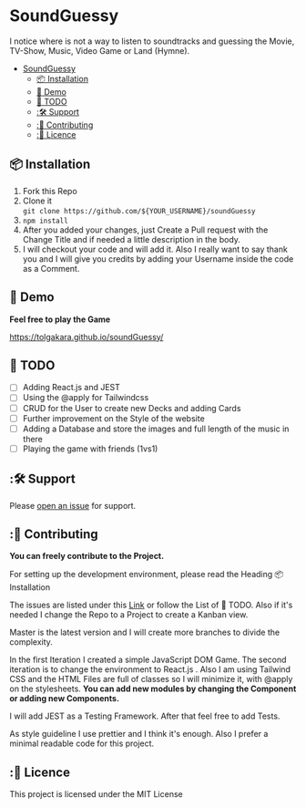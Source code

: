 # SoundGuessy

I notice where is not a way to listen to soundtracks and guessing the Movie, TV-Show, Music, Video Game or Land (Hymne).

- [SoundGuessy](#soundguessy)
  - [:package: Installation](#package-installation)
  - [:unicorn: Demo](#unicorn-demo)
  - [:construction: TODO](#construction-todo)
  - [::hammer_and_wrench: Support](#hammer_and_wrench-support)
  - [::memo: Contributing](#memo-contributing)
  - [::scroll: Licence](#scroll-licence)

## :package: Installation

1. Fork this Repo
2. Clone it <br>
   `git clone https://github.com/${YOUR_USERNAME}/soundGuessy`
3. `npm install`
4. After you added your changes, just Create a Pull request with the Change Title and if needed a little description in the body.
5. I will checkout your code and will add it. Also I really want to say thank you and I will give you credits by adding your Username inside the code as a Comment.

## :unicorn: Demo

**Feel free to play the Game**

https://tolgakara.github.io/soundGuessy/

## :construction: TODO

- [ ] Adding React.js and JEST
- [ ] Using the @apply for Tailwindcss
- [ ] CRUD for the User to create new Decks and adding Cards
- [ ] Further improvement on the Style of the website
- [ ] Adding a Database and store the images and full length of the music in there
- [ ] Playing the game with friends (1vs1)

## ::hammer_and_wrench: Support

Please [open an issue](https://github.com/TolgaKara/soundGuessy/issues/new) for support.

## ::memo: Contributing

**You can freely contribute to the Project.**

For setting up the development environment, please read the Heading :package: Installation

The issues are listed under this [Link](https://github.com/TolgaKara/soundGuessy/issues) or follow the List of :construction: TODO. Also if it's needed I change the Repo to a Project to create a Kanban view.

Master is the latest version and I will create more branches to divide the complexity.

In the first Iteration I created a simple JavaScript DOM Game. The second iteration is to change the environment to React.js . Also I am using Tailwind CSS and the HTML Files are full of classes so I will minimize it, with @apply on the stylesheets.
**You can add new modules by changing the Component or adding new Components.**

I will add JEST as a Testing Framework. After that feel free to add Tests.

As style guideline I use prettier and I think it's enough. Also I prefer a minimal readable code for this project.

## ::scroll: Licence

This project is licensed under the MIT License

